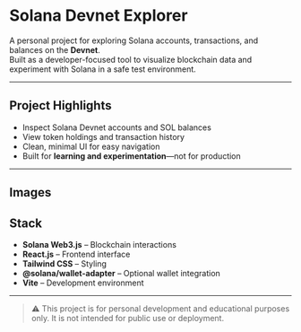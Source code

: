 # Solana Devnet Explorer

A personal project for exploring Solana accounts, transactions, and balances on the **Devnet**.  
Built as a developer-focused tool to visualize blockchain data and experiment with Solana in a safe test environment.

---

## Project Highlights

- Inspect Solana Devnet accounts and SOL balances  
- View token holdings and transaction history  
- Clean, minimal UI for easy navigation  
- Built for **learning and experimentation**—not for production  

---

## Images




## Stack

- **Solana Web3.js** – Blockchain interactions  
- **React.js** – Frontend interface  
- **Tailwind CSS** – Styling  
- **@solana/wallet-adapter** – Optional wallet integration  
- **Vite** – Development environment  

---

> ⚠️ This project is for personal development and educational purposes only. It is not intended for public use or deployment.

